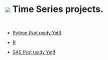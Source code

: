 # ![](http://arqmain.net/RProject_Python_Logos/forecast.gif) Time Series projects.
<br>

* [Python (Not ready Yet!) ](https://github.com/arqmain/Time-Series/tree/master/Python)

* [R](https://github.com/arqmain/Time-Series/tree/master/R)

* [SAS (Not ready Yet!) ](https://github.com/arqmain/Time-Series/tree/master/SAS)
